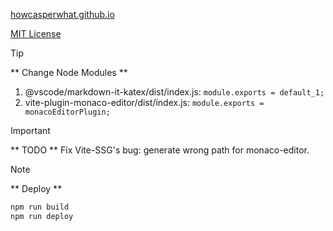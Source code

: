 [howcasperwhat.github.io](https://howcasperwhat.github.io)

[MIT License](./LICENSE)

> [!TIP]
> ** Change Node Modules **
> 1. @vscode/markdown-it-katex/dist/index.js: `module.exports = default_1;`
> 2. vite-plugin-monaco-editor/dist/index.js: `module.exports = monacoEditorPlugin;`

> [!IMPORTANT]
> ** TODO **
> Fix Vite-SSG's bug: generate wrong path for monaco-editor.

> [!NOTE]
> ** Deploy **
> ``` sh
> npm run build
> npm run deploy
> ```